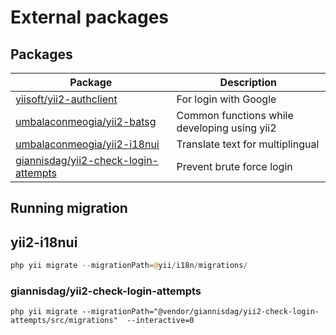 # External packages

## Packages

| Package | Description |
|---|---|
| [yiisoft/yii2-authclient](https://github.com/yiisoft/yii2-authclient) | For login with Google |
| [umbalaconmeogia/yii2-batsg](https://github.com/umbalaconmeogia/yii2-batsg) | Common functions while developing using yii2 |
| [umbalaconmeogia/yii2-i18nui](https://github.com/umbalaconmeogia/yii2-i18nui) | Translate text for multiplingual |
| [giannisdag/yii2-check-login-attempts](https://github.com/giannisdag/yii2-check-login-attempts) | Prevent brute force login |

## Running migration

## yii2-i18nui

```php
php yii migrate --migrationPath=@yii/i18n/migrations/
```

### giannisdag/yii2-check-login-attempts

```shell
php yii migrate --migrationPath="@vendor/giannisdag/yii2-check-login-attempts/src/migrations"  --interactive=0
```